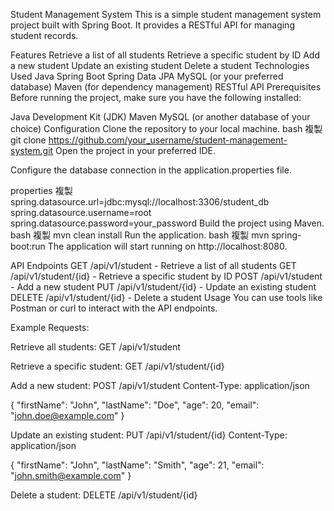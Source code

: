 Student Management System
This is a simple student management system project built with Spring Boot. It provides a RESTful API for managing student records.

Features
Retrieve a list of all students
Retrieve a specific student by ID
Add a new student
Update an existing student
Delete a student
Technologies Used
Java
Spring Boot
Spring Data JPA
MySQL (or your preferred database)
Maven (for dependency management)
RESTful API
Prerequisites
Before running the project, make sure you have the following installed:

Java Development Kit (JDK)
Maven
MySQL (or another database of your choice)
Configuration
Clone the repository to your local machine.
bash
複製
git clone https://github.com/your_username/student-management-system.git
Open the project in your preferred IDE.

Configure the database connection in the application.properties file.

properties
複製
spring.datasource.url=jdbc:mysql://localhost:3306/student_db
spring.datasource.username=root
spring.datasource.password=your_password
Build the project using Maven.
bash
複製
mvn clean install
Run the application.
bash
複製
mvn spring-boot:run
The application will start running on http://localhost:8080.

API Endpoints
GET /api/v1/student - Retrieve a list of all students
GET /api/v1/student/{id} - Retrieve a specific student by ID
POST /api/v1/student - Add a new student
PUT /api/v1/student/{id} - Update an existing student
DELETE /api/v1/student/{id} - Delete a student
Usage
You can use tools like Postman or curl to interact with the API endpoints.

Example Requests:

Retrieve all students:
GET /api/v1/student

Retrieve a specific student:
GET /api/v1/student/{id}

Add a new student:
POST /api/v1/student
Content-Type: application/json

{
  "firstName": "John",
  "lastName": "Doe",
  "age": 20,
  "email": "john.doe@example.com"
}

Update an existing student:
PUT /api/v1/student/{id}
Content-Type: application/json

{
  "firstName": "John",
  "lastName": "Smith",
  "age": 21,
  "email": "john.smith@example.com"
}

Delete a student:
DELETE /api/v1/student/{id}
